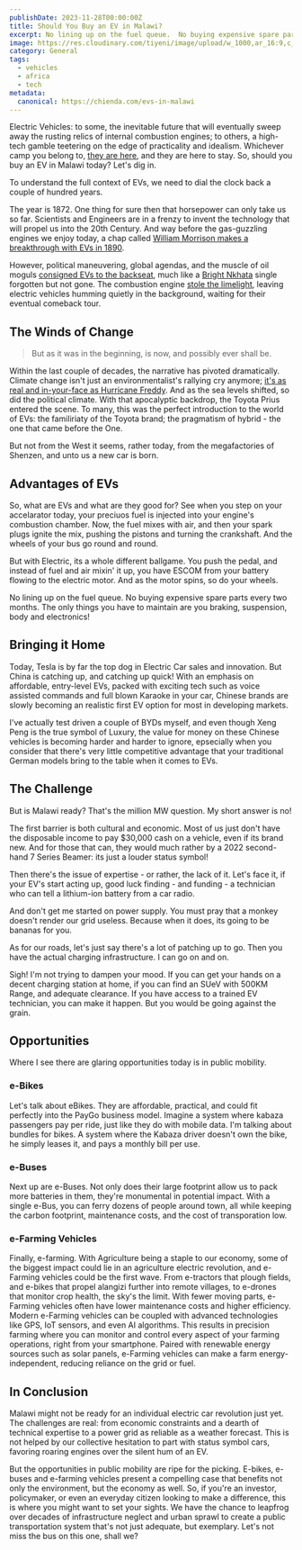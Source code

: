 ```yaml
---
publishDate: 2023-11-28T00:00:00Z
title: Should You Buy an EV in Malawi?
excerpt: No lining up on the fuel queue.  No buying expensive spare parts every two months. The only things you have to maintain are you braking, suspension, body and electronics!
image: https://res.cloudinary.com/tiyeni/image/upload/w_1000,ar_16:9,c_fill,g_auto,e_sharpen/v1708921132/liwu-ev.jpg
category: General
tags:
  - vehicles
  - africa
  - tech
metadata:
  canonical: https://chienda.com/evs-in-malawi
---
```

Electric Vehicles: to some, the inevitable future that will eventually sweep away the rusting relics of internal combustion engines; to others, a high-tech gamble teetering on the edge of practicality and idealism.  Whichever camp you belong to, [they are here](https://www.virta.global/en/global-electric-vehicle-market), and they are here to stay.  So, should you buy an EV in Malawi today?  Let's dig in.

To understand the full context of EVs, we need to dial the clock back a couple of hundred years.  

The year is 1872. One thing for sure then that horsepower can only take us so far. Scientists and Engineers are in a frenzy to invent the technology that will propel us into the 20th Century.  And way before the gas-guzzling engines we enjoy today, a chap called [William Morrison makes a breakthrough with EVs in 1890](https://iowahistoryjournal.com/an-electrifying-iowan/).

However, political maneuvering, global agendas, and the muscle of oil moguls [consigned EVs to the backseat](https://www.imdb.com/title/tt0489037/), much like a [Bright Nkhata](https://www.youtube.com/watch?v=AyoQzX6nGA8po) single forgotten but not gone. The combustion engine [stole the limelight](https://www.cummins.com/news/2023/10/20/state-adoption-among-energy-solutions), leaving electric vehicles humming quietly in the background, waiting for their eventual comeback tour.

## The Winds of Change
> But as it was in the beginning, is now, and possibly ever shall be. 

Within the last couple of decades, the narrative has pivoted dramatically. Climate change isn't just an environmentalist's rallying cry anymore; [it's as real and in-your-face as Hurricane Freddy](https://reliefweb.int/disaster/tc-2023-000023-mdg).  And as the sea levels shifted, so did the political climate.  With that apocalyptic backdrop, the Toyota Prius entered the scene.  To many, this was the perfect introduction to the world of EVs: the familiriaty of the Toyota brand; the pragmatism of hybrid - the one that came before the One.  

But not from the West it seems, rather today, from the megafactories of Shenzen, and unto us a new car is born.

## Advantages of EVs
So, what are EVs and what are they good for? See when you step on your accelarator today, your preciuos fuel is injected into your engine's combustion chamber.  Now, the fuel mixes with air, and then your spark plugs ignite the mix, pushing the pistons and turning the crankshaft.  And the wheels of your bus go round and round.

But with Electric, its a whole different ballgame.  You push the pedal, and instead of fuel and air mixin' it up, you have ESCOM from your battery flowing to the electric motor. And as the motor spins, so do your wheels.

No lining up on the fuel queue.  No buying expensive spare parts every two months. The only things you have to maintain are you braking, suspension, body and electronics!

## Bringing it Home
Today, Tesla is by far the top dog in Electric Car sales and innovation.  But China is catching up, and catching up quick! With an emphasis on affordable, entry-level EVs, packed with exciting tech such as voice assisted commands and full blown Karaoke in your car, Chinese brands are slowly becoming an realistic first EV option for most in developing markets.

I've actually test driven a couple of BYDs myself, and even though Xeng Peng is the true symbol of Luxury, the value for money on these Chinese vehicles is becoming harder and harder to ignore, epsecially when you consider that there's very little competitive advantage that your traditional German models bring to the table when it comes to EVs.

## The Challenge
But is Malawi ready? That's the million MW question. My short answer is no!

The first barrier is both cultural and economic.  Most of us just don't have the disposable income to pay $30,000 cash on a vehicle, even if its brand new. And for those that can, they would much rather by a 2022 second-hand 7 Series Beamer: its just a louder status symbol!

Then there's the issue of expertise - or rather, the lack of it.  Let's face it, if your EV's start acting up, good luck finding - and funding - a technician who can tell a lithium-ion battery from a car radio.

And don't get me started on power supply. You must pray that a monkey doesn't render our grid useless.  Because when it does, its going to be bananas for you.

As for our roads, let's just say there's a lot of patching up to go. Then you have the actual charging infrastructure. I can go on and on.

Sigh! I'm not trying to dampen your mood.  If you can get your hands on a decent charging station at home, if you can find an SUeV with 500KM Range, and adequate clearance.  If you have access to a trained EV technician, you can make it happen.  But you would be going against the grain.

## Opportunities
Where I see there are glaring opportunities today is in public mobility.

### e-Bikes
Let's talk about eBikes. They are affordable, practical, and could fit perfectly into the PayGo business model. Imagine a system where kabaza passengers pay per ride, just like they do with mobile data. I'm talking about bundles for bikes. A system where the Kabaza driver doesn't own the bike, he simply leases it, and pays a monthly bill per use.

### e-Buses
Next up are e-Buses. Not only does their large footprint allow us to pack more batteries in them, they're monumental in potential impact. With a single e-Bus, you can ferry dozens of people around town, all while keeping the carbon footprint, maintenance costs, and the cost of transporation low.

### e-Farming Vehicles
Finally, e-farming.  With Agriculture being a staple to our economy, some of the biggest impact could lie in an agriculture electric revolution, and e-Farming vehicles could be the first wave. From e-tractors that plough fields, and e-bikes that propel alangizi further into remote villages, to e-drones that monitor crop health, the sky's the limit. With fewer moving parts, e-Farming vehicles often have lower maintenance costs and higher efficiency. Modern e-Farming vehicles can be coupled with advanced technologies like GPS, IoT sensors, and even AI algorithms. This results in precision farming where you can monitor and control every aspect of your farming operations, right from your smartphone. Paired with renewable energy sources such as solar panels, e-Farming vehicles can make a farm energy-independent, reducing reliance on the grid or fuel.

## In Conclusion
Malawi might not be ready for an individual electric car revolution just yet. The challenges are real: from economic constraints and a dearth of technical expertise to a power grid as reliable as a weather forecast. This is not helped by our collective hesitation to part with status symbol cars, favoring roaring engines over the silent hum of an EV.

But the opportunities in public mobility are ripe for the picking. E-bikes, e-buses and e-farming vehicles present a compelling case that benefits not only the environment, but the economy as well.  So, if you're an investor, policymaker, or even an everyday citizen looking to make a difference, this is where you might want to set your sights. We have the chance to leapfrog over decades of infrastructure neglect and urban sprawl to create a public transportation system that's not just adequate, but exemplary. Let's not miss the bus on this one, shall we?
